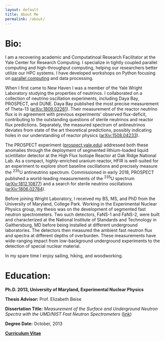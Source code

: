 ```yaml
---
layout: default
title: About Me
permalink: /about/
---
```


# Bio:

I am a recovering academic and Computatinoal Research Facilitator at the Yale Center for Research Computing.
I specialize in tightly coupled parallel computing and high-throughput computing, helping our researchers better utilize our HPC systems. 
I have developed workshops on Python focusing on [parallel computing](https://github.com/ycrc/parallel_python) and data processing.

When I first came to New Haven I was a member of the Yale Wright Laboratory studying the properties of neutrinos.
I collaborated on a collection of neutrino oscillation experiments, including Daya Bay, PROSPECT, and DUNE.
Daya Bay published the most precise measurement of Theta-13 ([arXiv:1809.02261](https://arxiv.org/abs/1809.02261)).
Their measurement of the reactor neutrino flux is in agreement with previous experiments' observed flux-deficit, contributing to the outstanding questions of sterile neutrinos and reactor flux predictions.
Separately, the measured spectrum of antineutrinos deviates from state of the art theoretical predictions, possibly indicating holes in our understanding of reactor physics ([arXiv:1508.04233](https://arxiv.org/abs/1508.04233)).

The PROSPECT experiment ([prospect.yale.edu](https://prospect.yale.edu)) addressed both these anomalies through the deployment of segmented lithium-loaded liquid scintillator detector at the High Flux Isotope Reactor at Oak Ridge National Lab.
As a compact, highly-enriched uranium reactor, HFIR is well-suited for an experiment to explore short baseline oscillations and precisely measure the <sup>235</sup>U antineutrino spectrum.
Commissioned in early 2018, PROSPECT published a world-leading measurements of the <sup>235</sup>U spectrum ([arXiv:1812.10877](https://arxiv.org/abs/1812.10877)) and a search for sterile neutrino oscillations ([arXiv:1806.02784](https://arxiv.org/abs/1806.02784)).

Before joining Wright Laboratory, I received my BS, MS, and PhD from the University of Maryland, College Park.
Working in the Experimental Nuclear Physics group, my thesis was on the development of segmented fast neutron spectrometers.
Two such detectors, FaNS-1 and FaNS-2, were built and characterized at the National Institute of Standards and Technology in Gaithersburg, MD before being installed at different underground laboratories.
The detectors then measured the ambient fast neutron flux and spectra at different depths of overburden.
These measurements have wide-ranging impact from low-background underground experiments to the detection of special nuclear material.

In my spare time I enjoy sailing, hiking, and woodworking.

# Education:

**Ph.D. 2013, University of Maryland, Experimental Nuclear Physics**

**Thesis Advisor:** Prof. Elizabeth Beise

**Dissertation Title:** _Measurement of the Surface and Underground Neutron Spectra with the UMD/NIST Fast Neutron Spectrometers_ ([link](http://drum.lib.umd.edu/handle/1903/14895))

**Degree Date:** October, 2013

[**Curriculum Vitae**](/assets/LangfordResume.pdf)
